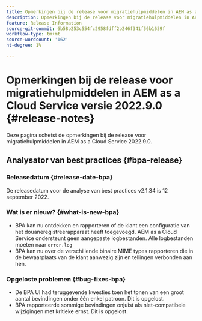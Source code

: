```yaml
---
title: Opmerkingen bij de release voor migratiehulpmiddelen in AEM as a Cloud Service versie 2022.9.0
description: Opmerkingen bij de release voor migratiehulpmiddelen in AEM as a Cloud Service versie 2022.9.0
feature: Release Information
source-git-commit: 6b58b253c554fc2958fdff2b246f341f56b1639f
workflow-type: tm+mt
source-wordcount: '162'
ht-degree: 1%

---
```


# Opmerkingen bij de release voor migratiehulpmiddelen in AEM as a Cloud Service versie 2022.9.0 {#release-notes}

Deze pagina schetst de opmerkingen bij de release voor migratiehulpmiddelen in AEM as a Cloud Service 2022.9.0.

## Analysator van best practices {#bpa-release}

### Releasedatum {#release-date-bpa}

De releasedatum voor de analyse van best practices v2.1.34 is 12 september 2022.

### Wat is er nieuw? {#what-is-new-bpa}

* BPA kan nu ontdekken en rapporteren of de klant een configuratie van het douaneregistreerapparaat heeft toegevoegd. AEM as a Cloud Service ondersteunt geen aangepaste logbestanden. Alle logbestanden moeten naar `error.log`
* BPA kan nu over de verschillende binaire MIME types rapporteren die in de bewaarplaats van de klant aanwezig zijn en tellingen verbonden aan hen.

### Opgeloste problemen {#bug-fixes-bpa}

* De BPA UI had teruggevende kwesties toen het tonen van een groot aantal bevindingen onder één enkel patroon. Dit is opgelost.
* BPA rapporteerde sommige bevindingen onjuist als niet-compatibele wijzigingen met kritieke ernst. Dit is opgelost.